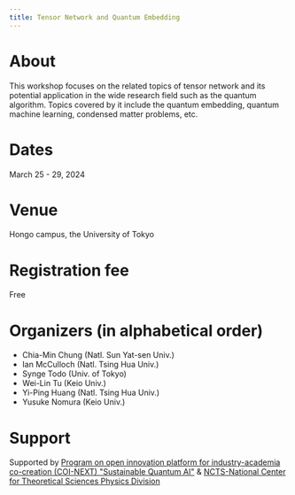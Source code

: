 ```yaml
---
title: Tensor Network and Quantum Embedding
---
```


# About
This workshop focuses on the related topics of tensor network and its potential application in the wide research field such as the quantum algorithm. Topics covered by it include the quantum embedding, quantum machine learning, condensed matter problems, etc.

# Dates 
March 25 - 29, 2024

# Venue
Hongo campus, the University of Tokyo

# Registration fee
Free

# Organizers (in alphabetical order)

* Chia-Min Chung (Natl. Sun Yat-sen Univ.)
* Ian McCulloch (Natl. Tsing Hua Univ.)
* Synge Todo (Univ. of Tokyo)
* Wei-Lin Tu (Keio Univ.)
* Yi-Ping Huang (Natl. Tsing Hua Univ.)
* Yusuke Nomura (Keio Univ.)

# Support
Supported by 
[Program on open innovation platform for industry-academia co-creation (COI-NEXT)
"Sustainable Quantum AI"](https://sqai.jp)
&
[NCTS-National Center for Theoretical Sciences
Physics Division](https://phys.ncts.ntu.edu.tw/)
